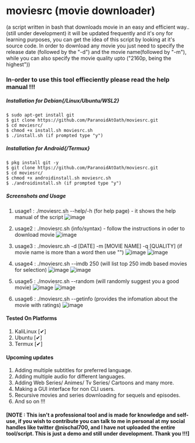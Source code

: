 # moviesrc (movie downloader)
(a script written in bash that downloads movie in an easy and efficient way.. (still under development) it will be updated frequently and it's ony for learning purposes, you can get the idea of this script by looking at it's source code. In order to download any movie you just need to specify the release date (followed by the "-d") and the movie name(followed by "-m"), while you can also specify the movie quality upto ("2160p, being the highest"))

### In-order to use this tool effieciently please read the help manual !!!
##### Installation for Debian{/Linux/Ubuntu/WSL2}
	$ sudo apt-get install git
	$ git clone https://github.com/ParanoidAtOath/moviesrc.git
	$ cd moviesrc/
	$ chmod +x install.sh moviesrc.sh
	$ ./install.sh (if prompted type "y")

##### Installation for Android{/Termux}
	$ pkg install git -y
	$ git clone https://github.com/ParanoidAtOath/moviesrc.git
	$ cd moviesrc/
	$ chmod +x androidinstall.sh moviesrc.sh
	$ ./androidinstall.sh (if prompted type "y")

##### Screenshots and Usage
1. usage1 : ./moviesrc.sh --help/-h (for help page) - it shows the help manual of the script
![image](https://user-images.githubusercontent.com/92677594/192524250-f469db2a-c45e-48ee-897e-ff85737e1f07.png)

2. usage2 : ./moviesrc.sh (info/syntax) - follow the instructions in oder to download movie
![image](https://user-images.githubusercontent.com/92677594/192524526-6973ab51-57df-4e8e-bf9b-8d45f05e4e39.png)

3. usage3 : ./moviesrc.sh -d [DATE] -m [MOVIE NAME] -q [QUALITY] (if movie name is more than a word then use "")
![image](https://user-images.githubusercontent.com/92677594/192529487-45b03831-81b2-475a-8775-eb671642e49c.png)
![image](https://user-images.githubusercontent.com/92677594/192530189-bf2f910b-871b-4074-93f6-a03358a10220.png)

4. usage4 : ./moviesrc.sh --imdb 250 (will list top 250 imdb based movies for selection)
![image](https://user-images.githubusercontent.com/92677594/192530696-d31c840b-906f-4011-b6c9-18e269f66aa1.png)
![image](https://user-images.githubusercontent.com/92677594/192530966-44802a00-2525-4dc2-9750-841a787c15d0.png)

5. usage5 : ./moviesrc.sh --random (will randomly suggest you a good movie)
![image](https://user-images.githubusercontent.com/92677594/192531215-8ca87315-9157-454a-9980-e6a9cb48a0c0.png)
![image](https://user-images.githubusercontent.com/92677594/192531603-e3b5ea9c-d752-40f4-9c4f-e5b9eda4da93.png)

6. usage6 : ./moviesrc.sh --getinfo (provides the infomation about the movie with ratings)
![image](https://user-images.githubusercontent.com/92677594/192532039-ec808634-77eb-42da-a11b-7ea1fb1d355a.png)

#### Tested On Platforms
1. KaliLinux  [✔]
2. Ubuntu     [✔]
3. Termux     [✔]

#### Upcoming updates
1. Adding multiple subtitles for preferred language.
2. Adding multiple audio for different languages.
3. Adding Web Series/ Animes/ Tv Series/ Cartoons and many more.
4. Making a GUI interface for non CLI users.
5. Recursive movies and series downloading for sequels and episodes.
6. And so on !!!

#### [NOTE : This isn't a professional tool and is made for knowledge and self-use, if you wish to contribute you can talk to me in personal at my social handles like twitter @nischal700, and I have not uploaded the entire tool/script. This is just a demo and still under development. Thank you !!!]
